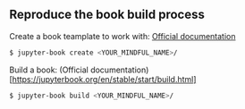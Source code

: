 

## Reproduce the book build process

Create a book teamplate to work with:
[Official documentation](https://jupyterbook.org/en/stable/start/create.html)
```bash
$ jupyter-book create <YOUR_MINDFUL_NAME>/
```

Build a book:
(Official documentation)[https://jupyterbook.org/en/stable/start/build.html]
```bash
$ jupyter-book build <YOUR_MINDFUL_NAME>/
```
